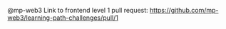 @mp-web3
Link to frontend level 1 pull request: https://github.com/mp-web3/learning-path-challenges/pull/1
